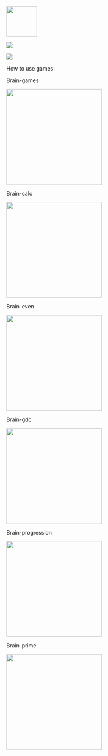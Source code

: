 <a href="https://travis-ci.com/Sergey89274291549/frontend-project-lvl1.svg?branch=master"><img src="https://travis-ci.com/Sergey89274291549/frontend-project-lvl1.svg?branch=master" width="80"/></a>

<a href="https://codeclimate.com/github/Sergey89274291549/frontend-project-lvl1/maintainability"><img src="https://api.codeclimate.com/v1/badges/e57a29d35d6bf39420c1/maintainability" /></a>

<a href="https://codeclimate.com/github/Sergey89274291549/frontend-project-lvl1/test_coverage"><img src="https://api.codeclimate.com/v1/badges/e57a29d35d6bf39420c1/test_coverage" /></a>

How to use games:

Brain-games

<a href="https://asciinema.org/a/8CAf48x2XVI4KVn2EULMJYsqR"><img src="https://asciinema.org/a/8CAf48x2XVI4KVn2EULMJYsqR.png" width="250"/></a>

Brain-calc
  
<a href="https://asciinema.org/a/AZyDUab4svQ9byfVBKeT1sEue"><img src="https://asciinema.org/a/AZyDUab4svQ9byfVBKeT1sEue.png" width="250"/></a>

Brain-even

<a href="https://asciinema.org/a/FFWjhyRcEM3FGLSyYKTIKeEBT"><img src="https://asciinema.org/a/FFWjhyRcEM3FGLSyYKTIKeEBT.png" width="250"/></a>

Brain-gdc

<a href="https://asciinema.org/a/vL5M7jqU2iiwAth6LuiQcFIvj"><img src="https://asciinema.org/a/vL5M7jqU2iiwAth6LuiQcFIvj.png" width="250"/></a>

Brain-progression

<a href="https://asciinema.org/a/9zdydAivdpdOgvAwgQA1r4OnR"><img src="https://asciinema.org/a/9zdydAivdpdOgvAwgQA1r4OnR.png" width="250"/></a>

Brain-prime

<a href="https://asciinema.org/a/WRNiXpGfHOjuG9G9GAXZfoqfy"><img src="https://asciinema.org/a/WRNiXpGfHOjuG9G9GAXZfoqfy.png" width="250"/></a>
